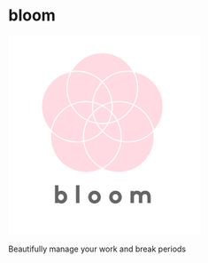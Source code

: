 # bloom

![alt text](https://github.com/erictraaaan/bloom/blob/master/img/logo.png "Bloom Logo")

Beautifully manage your work and break periods
